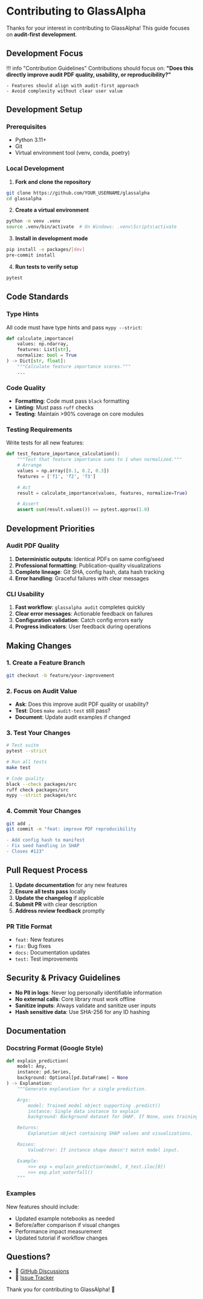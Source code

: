 # Contributing to GlassAlpha

Thanks for your interest in contributing to GlassAlpha! This guide focuses on **audit-first development**.

## Development Focus

!!! info "Contribution Guidelines"
    Contributions should focus on: **"Does this directly improve audit PDF quality, usability, or reproducibility?"**

    - Features should align with audit-first approach
    - Avoid complexity without clear user value

## Development Setup

### Prerequisites
- Python 3.11+
- Git
- Virtual environment tool (venv, conda, poetry)

### Local Development

1. **Fork and clone the repository**
```bash
git clone https://github.com/YOUR_USERNAME/glassalpha
cd glassalpha
```

2. **Create a virtual environment**
```bash
python -m venv .venv
source .venv/bin/activate  # On Windows: .venv\Scripts\activate
```

3. **Install in development mode**
```bash
pip install -e packages/[dev]
pre-commit install
```

4. **Run tests to verify setup**
```bash
pytest
```

## Code Standards

### Type Hints
All code must have type hints and pass `mypy --strict`:
```python
def calculate_importance(
    values: np.ndarray,
    features: List[str],
    normalize: bool = True
) -> Dict[str, float]:
    """Calculate feature importance scores."""
    ...
```

### Code Quality
- **Formatting**: Code must pass `black` formatting
- **Linting**: Must pass `ruff` checks
- **Testing**: Maintain >90% coverage on core modules

### Testing Requirements
Write tests for all new features:
```python
def test_feature_importance_calculation():
    """Test that feature importance sums to 1 when normalized."""
    # Arrange
    values = np.array([0.1, 0.2, 0.3])
    features = ['f1', 'f2', 'f3']

    # Act
    result = calculate_importance(values, features, normalize=True)

    # Assert
    assert sum(result.values()) == pytest.approx(1.0)
```

## Development Priorities

### Audit PDF Quality
1. **Deterministic outputs**: Identical PDFs on same config/seed
2. **Professional formatting**: Publication-quality visualizations
3. **Complete lineage**: Git SHA, config hash, data hash tracking
4. **Error handling**: Graceful failures with clear messages

### CLI Usability
1. **Fast workflow**: `glassalpha audit` completes quickly
2. **Clear error messages**: Actionable feedback on failures
3. **Configuration validation**: Catch config errors early
4. **Progress indicators**: User feedback during operations

## Making Changes

### 1. Create a Feature Branch
```bash
git checkout -b feature/your-improvement
```

### 2. Focus on Audit Value
- **Ask**: Does this improve audit PDF quality or usability?
- **Test**: Does `make audit-test` still pass?
- **Document**: Update audit examples if changed

### 3. Test Your Changes
```bash
# Test suite
pytest --strict

# Run all tests
make test

# Code quality
black --check packages/src
ruff check packages/src
mypy --strict packages/src
```

### 4. Commit Your Changes
```bash
git add .
git commit -m "feat: improve PDF reproducibility

- Add config hash to manifest
- Fix seed handling in SHAP
- Closes #123"
```

## Pull Request Process

1. **Update documentation** for any new features
2. **Ensure all tests pass** locally
3. **Update the changelog** if applicable
4. **Submit PR** with clear description
5. **Address review feedback** promptly

### PR Title Format
- `feat:` New features
- `fix:` Bug fixes
- `docs:` Documentation updates
- `test:` Test improvements

## Security & Privacy Guidelines

- **No PII in logs**: Never log personally identifiable information
- **No external calls**: Core library must work offline
- **Sanitize inputs**: Always validate and sanitize user inputs
- **Hash sensitive data**: Use SHA-256 for any ID hashing

## Documentation

### Docstring Format (Google Style)
```python
def explain_prediction(
    model: Any,
    instance: pd.Series,
    background: Optional[pd.DataFrame] = None
) -> Explanation:
    """Generate explanation for a single prediction.

    Args:
        model: Trained model object supporting .predict()
        instance: Single data instance to explain
        background: Background dataset for SHAP. If None, uses training data.

    Returns:
        Explanation object containing SHAP values and visualizations.

    Raises:
        ValueError: If instance shape doesn't match model input.

    Example:
        >>> exp = explain_prediction(model, X_test.iloc[0])
        >>> exp.plot_waterfall()
    """
```

### Examples
New features should include:
- Updated example notebooks as needed
- Before/after comparison if visual changes
- Performance impact measurement
- Updated tutorial if workflow changes

## Questions?

- 💬 [GitHub Discussions](https://github.com/GlassAlpha/glassalpha/discussions)
- 🐛 [Issue Tracker](https://github.com/GlassAlpha/glassalpha/issues)

Thank you for contributing to GlassAlpha! 🎉
